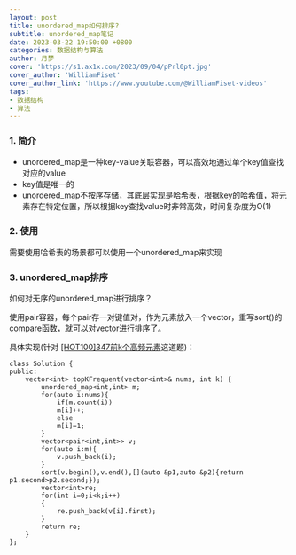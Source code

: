 ```yaml
---
layout: post
title: unordered_map如何排序?
subtitle: unordered_map笔记
date: 2023-03-22 19:50:00 +0800
categories: 数据结构与算法
author: 月梦
cover: 'https://s1.ax1x.com/2023/09/04/pPrl0pt.jpg'
cover_author: 'WilliamFiset'
cover_author_link: 'https://www.youtube.com/@WilliamFiset-videos'
tags: 
- 数据结构 
- 算法 
---
```


### 1. 简介
- unordered_map是一种key-value关联容器，可以高效地通过单个key值查找对应的value  
- key值是唯一的
- unordered_map不按序存储，其底层实现是哈希表，根据key的哈希值，将元素存在特定位置，所以根据key查找value时非常高效，时间复杂度为O(1)

### 2. 使用
需要使用哈希表的场景都可以使用一个unordered_map来实现  

### 3. unordered_map排序
如何对无序的unordered_map进行排序？  

使用pair容器，每个pair存一对键值对，作为元素放入一个vector，重写sort()的compare函数，就可以对vector进行排序了。  

具体实现(针对 [[HOT100]347前k个高频元素](https://ymiir.top/leetcode/hot100-347)这道题)：  
```
class Solution {
public:
    vector<int> topKFrequent(vector<int>& nums, int k) {
        unordered_map<int,int> m;
        for(auto i:nums){
            if(m.count(i))
            m[i]++;
            else
            m[i]=1;
        }
        vector<pair<int,int>> v;
        for(auto i:m){
            v.push_back(i);
        }
        sort(v.begin(),v.end(),[](auto &p1,auto &p2){return p1.second>p2.second;});
        vector<int>re;
        for(int i=0;i<k;i++)
        {
            re.push_back(v[i].first);
        }
        return re;
    }
};
```
